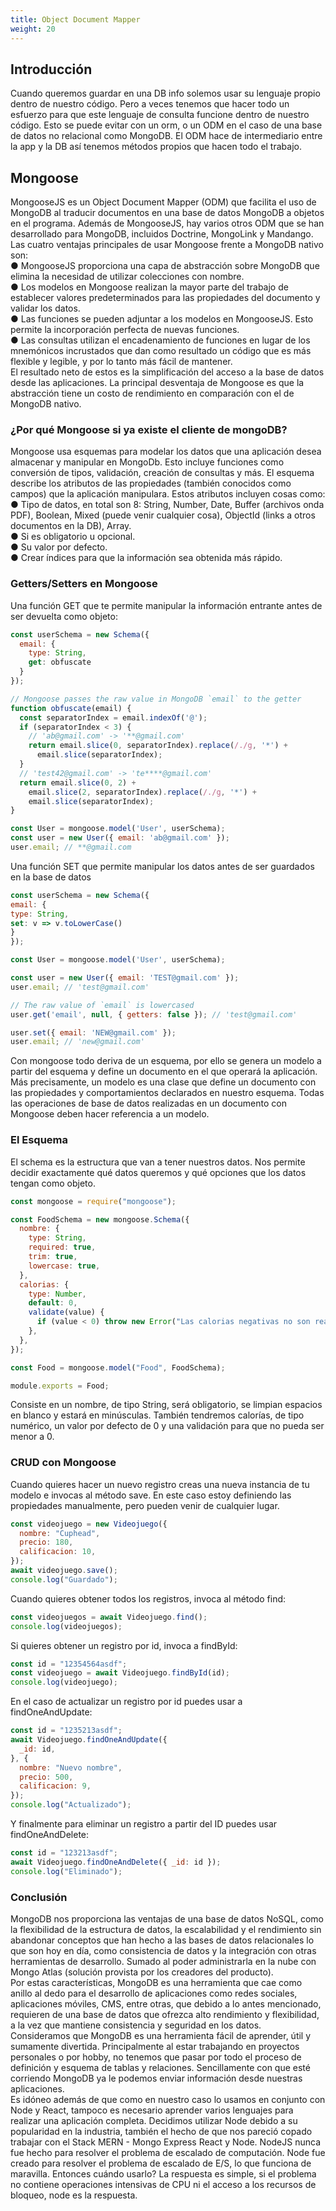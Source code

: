 ```yaml
---
title: Object Document Mapper
weight: 20
---
```


## Introducción 
Cuando queremos guardar en una DB info solemos usar su lenguaje propio dentro de nuestro
código. Pero a veces tenemos que hacer todo un esfuerzo para que este lenguaje de consulta
funcione dentro de nuestro código. Esto se puede evitar con un orm, o un ODM en el caso de
una base de datos no relacional como MongoDB. El ODM hace de intermediario entre la app y
la DB así tenemos métodos propios que hacen todo el trabajo.

## Mongoose
MongooseJS es un Object Document Mapper (ODM) que facilita el uso de MongoDB al
traducir documentos en una base de datos MongoDB a objetos en el programa.
Además de MongooseJS, hay varios otros ODM que se han desarrollado para MongoDB,
incluidos Doctrine, MongoLink y Mandango.
Las cuatro ventajas principales de usar Mongoose frente a MongoDB nativo son:  
● MongooseJS proporciona una capa de abstracción sobre MongoDB que elimina la
necesidad de utilizar colecciones con nombre.  
● Los modelos en Mongoose realizan la mayor parte del trabajo de establecer valores
predeterminados para las propiedades del documento y validar los datos.  
● Las funciones se pueden adjuntar a los modelos en MongooseJS. Esto permite la
incorporación perfecta de nuevas funciones.  
● Las consultas utilizan el encadenamiento de funciones en lugar de los mnemónicos
incrustados que dan como resultado un código que es más flexible y legible, y por lo
tanto más fácil de mantener.  
El resultado neto de estos es la simplificación del acceso a la base de datos desde las
aplicaciones. La principal desventaja de Mongoose es que la abstracción tiene un costo de
rendimiento en comparación con el de MongoDB nativo.

### ¿Por qué Mongoose si ya existe el cliente de mongoDB?
Mongoose usa esquemas para modelar los datos que una aplicación desea almacenar y
manipular en MongoDb. Esto incluye funciones como conversión de tipos, validación, creación
de consultas y más. 
El esquema describe los atributos de las propiedades (también conocidos como campos) que la
aplicación manipulara. Estos atributos incluyen cosas como:  
● Tipo de datos, en total son 8: String, Number, Date, Buffer (archivos onda PDF),
Boolean, Mixed (puede venir cualquier cosa), ObjectId (links a otros documentos en la
DB), Array.  
● Si es obligatorio u opcional.  
● Su valor por defecto.  
● Crear índices para que la información sea obtenida más rápido. 

### Getters/Setters en Mongoose
Una función GET que te permite manipular la información entrante antes de ser devuelta
como objeto:
```javascript
const userSchema = new Schema({
  email: {
    type: String,
    get: obfuscate
  }
});

// Mongoose passes the raw value in MongoDB `email` to the getter
function obfuscate(email) {
  const separatorIndex = email.indexOf('@');
  if (separatorIndex < 3) {
    // 'ab@gmail.com' -> '**@gmail.com'
    return email.slice(0, separatorIndex).replace(/./g, '*') +
      email.slice(separatorIndex);
  }
  // 'test42@gmail.com' -> 'te****@gmail.com'
  return email.slice(0, 2) +
    email.slice(2, separatorIndex).replace(/./g, '*') +
    email.slice(separatorIndex);
}

const User = mongoose.model('User', userSchema);
const user = new User({ email: 'ab@gmail.com' });
user.email; // **@gmail.com
```

Una función SET que permite manipular los datos antes de ser guardados en la base de
datos
```javascript
const userSchema = new Schema({
email: {
type: String,
set: v => v.toLowerCase()
}
});

const User = mongoose.model('User', userSchema);

const user = new User({ email: 'TEST@gmail.com' });
user.email; // 'test@gmail.com'

// The raw value of `email` is lowercased
user.get('email', null, { getters: false }); // 'test@gmail.com'

user.set({ email: 'NEW@gmail.com' });
user.email; // 'new@gmail.com'
```

Con mongoose todo deriva de un esquema, por ello se genera un modelo a partir del esquema
y define un documento en el que operará la aplicación. Más precisamente, un modelo es una
clase que define un documento con las propiedades y comportamientos declarados en nuestro
esquema. Todas las operaciones de base de datos realizadas en un documento con Mongoose
deben hacer referencia a un modelo.

### El Esquema
El schema es la estructura que van a tener nuestros datos. Nos permite decidir exactamente
qué datos queremos y qué opciones que los datos tengan como objeto.

```javascript
const mongoose = require("mongoose");

const FoodSchema = new mongoose.Schema({
  nombre: {
    type: String,
    required: true,
    trim: true,
    lowercase: true,
  },
  calorias: {
    type: Number,
    default: 0,
    validate(value) {
      if (value < 0) throw new Error("Las calorias negativas no son reales.");
    },
  },
});

const Food = mongoose.model("Food", FoodSchema);

module.exports = Food;
```
Consiste en un nombre, de tipo String, será obligatorio, se limpian espacios en blanco y estará
en minúsculas. También tendremos calorías, de tipo numérico, un valor por defecto de 0 y una
validación para que no pueda ser menor a 0.

### CRUD con Mongoose
Cuando quieres hacer un nuevo registro creas una nueva instancia de tu modelo e invocas al método save. En este caso estoy definiendo las propiedades manualmente, pero pueden venir de cualquier lugar.
```javascript
const videojuego = new Videojuego({
  nombre: "Cuphead",
  precio: 180,
  calificacion: 10,
});
await videojuego.save();
console.log("Guardado");
```
Cuando quieres obtener todos los registros, invoca al método find:
```javascript
const videojuegos = await Videojuego.find();
console.log(videojuegos);
```
Si quieres obtener un registro por id, invoca a findById:
```javascript
const id = "12354564asdf";
const videojuego = await Videojuego.findById(id);
console.log(videojuego);
```
En el caso de actualizar un registro por id puedes usar a findOneAndUpdate:
```javascript
const id = "1235213asdf";
await Videojuego.findOneAndUpdate({
  _id: id,
}, {
  nombre: "Nuevo nombre",
  precio: 500,
  calificacion: 9,
});
console.log("Actualizado");
```
Y finalmente para eliminar un registro a partir del ID puedes usar findOneAndDelete:
```javascript
const id = "123213asdf";
await Videojuego.findOneAndDelete({ _id: id });
console.log("Eliminado");
```

### Conclusión
MongoDB nos proporciona las ventajas de una base de datos NoSQL, como la flexibilidad de la
estructura de datos, la escalabilidad y el rendimiento sin abandonar conceptos que han hecho a
las bases de datos relacionales lo que son hoy en día, como consistencia de datos y la
integración con otras herramientas de desarrollo. Sumado al poder administrarla en la nube con
Mongo Atlas (solución provista por los creadores del producto).  
Por estas características, MongoDB es una herramienta que cae como anillo al dedo para el
desarrollo de aplicaciones como redes sociales, aplicaciones móviles, CMS, entre otras, que
debido a lo antes mencionado, requieren de una base de datos que ofrezca alto rendimiento y
flexibilidad, a la vez que mantiene consistencia y seguridad en los datos.  
Consideramos que MongoDB es una herramienta fácil de aprender, útil y sumamente divertida.
Principalmente al estar trabajando en proyectos personales o por hobby, no tenemos que pasar
por todo el proceso de definición y esquema de tablas y relaciones. Sencillamente con que esté
corriendo MongoDB ya le podemos enviar información desde nuestras aplicaciones.  
Es idóneo además de que como en nuestro caso lo usamos en conjunto con Node y React,
tampoco es necesario aprender varios lenguajes para realizar una aplicación completa.
Decidimos utilizar Node debido a su popularidad en la industria, también el hecho de que nos
pareció copado trabajar con el Stack MERN - Mongo Express React y Node. NodeJS nunca fue
hecho para resolver el problema de escalado de computación. Node fue creado para resolver el
problema de escalado de E/S, lo que funciona de maravilla. Entonces cuándo usarlo? La
respuesta es simple, si el problema no contiene operaciones intensivas de CPU ni el acceso a
los recursos de bloqueo, node es la respuesta.

